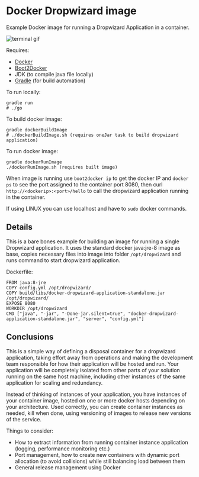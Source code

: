 # Docker Dropwizard image

Example Docker image for running a Dropwizard Application in a container.

![terminal gif](https://raw.githubusercontent.com/stevenalexander/docker-dropwizard-example/master/terminal.gif "terminal gif")

Requires:
* [Docker](https://www.docker.com/)
* [Boot2Docker](http://boot2docker.io/)
* JDK (to compile java file locally)
* [Gradle](https://gradle.org/) (for build automation)

To run locally:

```
gradle run
# ./go
```

To build docker image:

```
gradle dockerBuildImage
# ./dockerBuildImage.sh (requires oneJar task to build dropwizard application)
```

To run docker image:

```
gradle dockerRunImage
./dockerRunImage.sh (requires built image)
```

When image is running use `boot2docker ip` to get the docker IP and `docker ps` to see the port assigned to the container port 8080, then curl `http://<dockerip>:<port>/hello` to call the dropwizard application running in the container.

If using LINUX you can use localhost and have to `sudo` docker commands.

## Details

This is a bare bones example for building an image for running a single Dropwizard application. It uses the standard docker java:jre-8 image as base, copies necessary files into image into folder `/opt/dropwizard` and runs command to start dropwizard application.

Dockerfile:

```
FROM java:8-jre
COPY config.yml /opt/dropwizard/
COPY build/libs/docker-dropwizard-application-standalone.jar /opt/dropwizard/
EXPOSE 8080
WORKDIR /opt/dropwizard
CMD ["java", "-jar", "-Done-jar.silent=true", "docker-dropwizard-application-standalone.jar", "server", "config.yml"]
```

## Conclusions

This is a simple way of defining a disposal container for a dropwizard application, taking effort away from operations and making the development team responsible for how their application will be hosted and run. Your application will be completely isolated from other parts of your solution running on the same host machine, including other instances of the same application for scaling and redundancy.

Instead of thinking of instances of your application, you have instances of your container image, hosted on one or more docker hosts depending on your architecture. Used correctly, you can create container instances as needed, kill when done, using versioning of images to release new versions of the service.

Things to consider:
* How to extract information from running container instance application (logging, performance monitoring etc.)
* Port management, how to create new containers with dynamic port allocation (to avoid collisions) while still balancing load between them
* General release management using Docker
